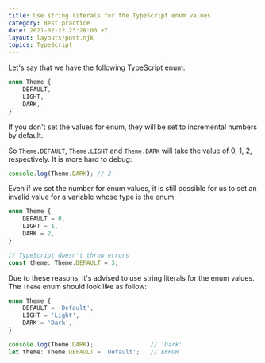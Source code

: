 ```yaml
---
title: Use string literals for the TypeScript enum values
category: Best practice
date: 2021-02-22 23:28:00 +7
layout: layouts/post.njk
topics: TypeScript
---
```


Let's say that we have the following TypeScript enum:

```js
enum Theme {
    DEFAULT,
    LIGHT,
    DARK,
}
```

If you don't set the values for enum, they will be set to incremental numbers by default.

So `Theme.DEFAULT`, `Theme.LIGHT` and `Theme.DARK` will take the value of 0, 1, 2, respectively. It is more hard to debug:

```js
console.log(Theme.DARK); // 2
```

Even if we set the number for enum values, it is still possible for us to set an invalid value for a variable whose type is the enum:

```js
enum Theme {
    DEFAULT = 0,
    LIGHT = 1,
    DARK = 2,
}

// TypeScript doesn't throw errors
const theme: Theme.DEFAULT = 3;
```

Due to these reasons, it's advised to use string literals for the enum values. The `Theme` enum should look like as follow:

```js
enum Theme {
    DEFAULT = 'Default',
    LIGHT = 'Light',
    DARK = 'Dark',
}

console.log(Theme.DARK);                // 'Dark'
let theme: Theme.DEFAULT = 'Default';   // ERROR
```
